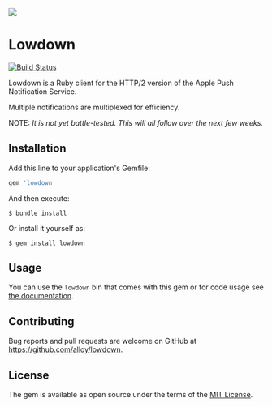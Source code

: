 ![](https://raw.githubusercontent.com/alloy/lowdown/master/doc/lowdown.png)

# Lowdown

[![Build Status](https://travis-ci.org/alloy/lowdown.svg?branch=master)](https://travis-ci.org/alloy/lowdown)

Lowdown is a Ruby client for the HTTP/2 version of the Apple Push Notification Service.

Multiple notifications are multiplexed for efficiency.

NOTE: _It is not yet battle-tested. This will all follow over the next few weeks._

## Installation

Add this line to your application's Gemfile:

```ruby
gem 'lowdown'
```

And then execute:

    $ bundle install

Or install it yourself as:

    $ gem install lowdown

## Usage

You can use the `lowdown` bin that comes with this gem or for code usage see
[the documentation](http://www.rubydoc.info/gems/lowdown).

## Contributing

Bug reports and pull requests are welcome on GitHub at https://github.com/alloy/lowdown.

## License

The gem is available as open source under the terms of the [MIT License](http://opensource.org/licenses/MIT).

